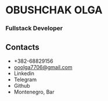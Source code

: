 # OBUSHCHAK OLGA
### Fullstack Developer

## Contacts
* +382-68829156
* ooolga7706@gmail.com
* Linkedin
* Telegram
* Github
* Montenegro, Bar